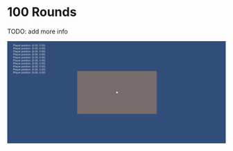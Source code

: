 # 100 Rounds

TODO: add more info

![promo image](https://github.com/NikitaShkaruba/100_rounds/blob/main/Assets/Art/Promo/version_0.jpg)
